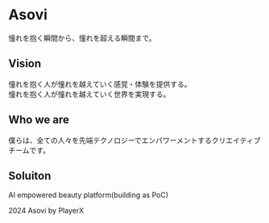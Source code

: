 # Asovi
憧れを抱く瞬間から、憧れを超える瞬間まで。

## Vision
憧れを抱く人が憧れを越えていく感覚・体験を提供する。
<br>憧れを抱く人が憧れを越えていく世界を実現する。

## Who we are
僕らは、全ての人々を先端テクノロジーでエンパワーメントするクリエイティブチームです。

## Soluiton
AI empowered beauty platform(building as PoC)

2024 Asovi by PlayerX

